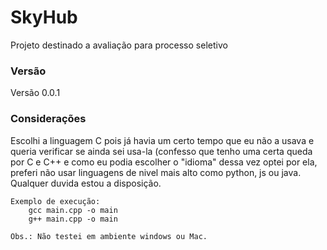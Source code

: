 # SkyHub #

Projeto destinado a avaliação para processo seletivo

### Versão ###

Versão 0.0.1

### Considerações ###

 Escolhi a linguagem C pois já havia um certo tempo que eu não a usava e queria verificar se ainda sei usa-la (confesso
    que tenho uma certa queda por C e C++ e como eu podia escolher o "idioma" dessa vez optei por ela, preferi não
    usar linguagens de nivel mais alto como python, js ou java. Qualquer duvida estou a disposição.

    Exemplo de execução:
        gcc main.cpp -o main
        g++ main.cpp -o main

    Obs.: Não testei em ambiente windows ou Mac.